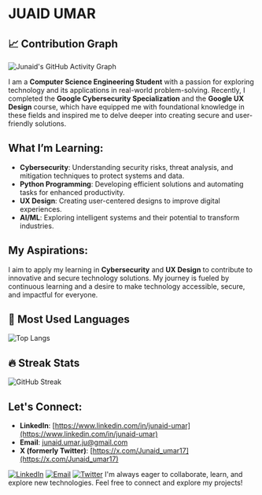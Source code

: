 # JUAID UMAR

## 📈 Contribution Graph
![Junaid's GitHub Activity Graph](https://github-readme-activity-graph.vercel.app/graph?username=umaralp&theme=react)

I am a **Computer Science Engineering Student** with a passion for exploring technology and its applications in real-world problem-solving. Recently, I completed the **Google Cybersecurity Specialization** and the **Google UX Design** course, which have equipped me with foundational knowledge in these fields and inspired me to delve deeper into creating secure and user-friendly solutions.

## What I’m Learning:
- **Cybersecurity**: Understanding security risks, threat analysis, and mitigation techniques to protect systems and data.
- **Python Programming**: Developing efficient solutions and automating tasks for enhanced productivity.
- **UX Design**: Creating user-centered designs to improve digital experiences.
- **AI/ML**: Exploring intelligent systems and their potential to transform industries.

## My Aspirations:
I aim to apply my learning in **Cybersecurity** and **UX Design** to contribute to innovative and secure technology solutions. My journey is fueled by continuous learning and a desire to make technology accessible, secure, and impactful for everyone.

## 🚀 Most Used Languages
![Top Langs](https://github-readme-stats.vercel.app/api/top-langs/?username=umaralp&layout=compact&theme=dark)

## 🔥 Streak Stats
![GitHub Streak](https://streak-stats.demolab.com?user=umaralp&theme=dark&hide_border=true)

## Let's Connect:
- **LinkedIn**: [https://www.linkedin.com/in/junaid-umar](https://www.linkedin.com/in/junaid-umar)
- **Email**: [junaid.umar.ju@gmail.com](mailto:junaid.umar.ju@gmail.com)
- **X (formerly Twitter)**: [https://x.com/Junaid_umar17](https://x.com/Junaid_umar17)

[![LinkedIn](https://img.shields.io/badge/LinkedIn-%230A66C2.svg?style=for-the-badge&logo=linkedin&logoColor=white)](https://www.linkedin.com/in/junaid-umar)
[![Email](https://img.shields.io/badge/Email-D14836?style=for-the-badge&logo=gmail&logoColor=white)](mailto:junaid.umar.ju@gmail.com)
[![Twitter](https://img.shields.io/badge/Twitter-%231DA1F2.svg?style=for-the-badge&logo=twitter&logoColor=white)](https://x.com/Junaid_umar17)
I'm always eager to collaborate, learn, and explore new technologies. Feel free to connect and explore my projects! 
